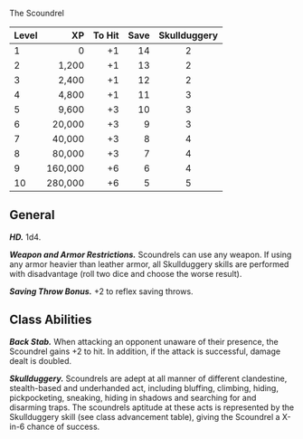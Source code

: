 The Scoundrel 

| Level | XP  | To Hit | Save | Skullduggery |
| ----- | --: | --: | ------: | :--: |
| 1 | 0 | +1 | 14 | 2 |
| 2 | 1,200 | +1 | 13 | 2 | 
| 3 | 2,400 | +1 | 12 | 2 |
| 4 | 4,800 | +1 | 11 | 3 |
| 5 | 9,600 | +3 | 10 | 3 |
| 6 | 20,000 | +3 | 9 | 3 |
| 7 | 40,000 | +3 | 8 | 4 |
| 8 | 80,000 | +3 | 7 | 4 |
| 9 | 160,000 | +6 | 6 | 4 |
| 10 | 280,000 | +6 | 5 | 5 |

## General
***HD.*** 1d4.

***Weapon and Armor Restrictions.*** Scoundrels can use any weapon. If using any armor heavier than leather armor, all Skullduggery skills are performed with disadvantage (roll two dice and choose the worse result).

***Saving Throw Bonus.*** +2 to reflex saving throws.

## Class Abilities
***Back Stab.*** When attacking an opponent unaware of their presence, the Scoundrel gains +2 to hit. In addition, if the attack is successful, damage dealt is doubled.

***Skullduggery.*** Scoundrels are adept at all manner of different clandestine, stealth-based and underhanded act, including bluffing, climbing, hiding, pickpocketing, sneaking, hiding in shadows and searching for and disarming traps. The scoundrels aptitude at these acts is represented by the Skullduggery skill (see class advancement table), giving the Scoundrel a X-in-6 chance of success.